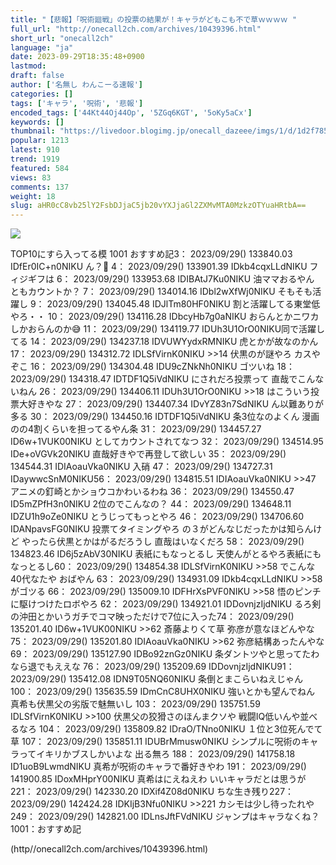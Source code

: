 ```yaml
---
title: "【悲報】「呪術廻戦」の投票の結果が！キャラがどもこも不で草ｗｗｗｗ "
full_url: "http://onecall2ch.com/archives/10439396.html"
short_url: "onecall2ch"
language: "ja"
date: 2023-09-29T18:35:48+0900
lastmod: 
draft: false
author: ['名無し わんこーる速報']
categories: []
tags: ['キャラ', '呪術', '悲報']
encoded_tags: ['44Kt44Oj44Op', '5ZGq6KGT', '5oKy5aCx']
keywords: []
thumbnail: "https://livedoor.blogimg.jp/onecall_dazeee/imgs/1/d/1d2f785f.jpg"
popular: 1213
latest: 910
trend: 1919
featured: 584
views: 83
comments: 137
weight: 18
slug: aHR0cC8vb25lY2FsbDJjaC5jb20vYXJjaGl2ZXMvMTA0MzkzOTYuaHRtbA==
---
```


![](https://livedoor.blogimg.jp/onecall_dazeee/imgs/1/d/1d2f785f.jpg)

TOP10にすら入ってる模 1001 おすすめ記3： 2023/09/29() 133840.03 IDfEr0IC+n0NIKU ん？🤔 4： 2023/09/29() 133901.39 IDkb4cqxLLdNIKU フィジギフは 6： 2023/09/29() 133953.68 IDIBAtJ7Ku0NIKU 油ママおるやん ともカウントか？ 7： 2023/09/29() 134014.16 IDbl2wXfWj0NIKU そもそも活躍し 9： 2023/09/29() 134045.48 IDJlTm80HF0NIKU 割と活躍してる東堂低やろ・・ 10： 2023/09/29() 134116.28 IDbcyHb7g0aNIKU おらんとかニワカしかおらんのか😅 11： 2023/09/29() 134119.77 IDUh3U1OrO0NIKU同で活躍してる 14： 2023/09/29() 134237.18 IDVUWYydxRMNIKU 虎とかが故なのかん 17： 2023/09/29() 134312.72 IDLSfVirnK0NIKU >>14 伏黒のが謎やろ カスやぞこ 16： 2023/09/29() 134304.48 IDU9cZNkNh0NIKU ゴツいね 18： 2023/09/29() 134318.47 IDTDF1Q5iVdNIKU にされだろ投票って 直哉でこんないねん 26： 2023/09/29() 134406.11 IDUh3U1OrO0NIKU >>18 はこういう投票大好きやな 27： 2023/09/29() 134407.34 IDvYZ83n7SdNIKU ん以難ありが多る 30： 2023/09/29() 134450.16 IDTDF1Q5iVdNIKU 条3位なのよくん 漫画のの4割くらいを担ってるやん条 31： 2023/09/29() 134457.27 ID6w+1VUK00NIKU としてカウントされてなつ 32： 2023/09/29() 134514.95 IDe+oVGVk20NIKU 直哉好きやで再登して欲しい 35： 2023/09/29() 134544.31 IDIAoauVka0NIKU 入硝 47： 2023/09/29() 134727.31 IDaywwcSnM0NIKU56： 2023/09/29() 134815.51 IDIAoauVka0NIKU >>47 アニメの釘崎とかショウコかわいるわね 36： 2023/09/29() 134550.47 ID5mZPfH3n0NIKU 2位のでこんなの？ 44： 2023/09/29() 134648.11 IDZU1h9oZe0NIKU とうじってもっとやろ 46： 2023/09/29() 134706.60 IDANpavsFG0NIKU 投票てタイミングやろ の３がどんなじだったかは知らんけど やったら伏黒とかはがるだろうし 直哉はいなくだろ 58： 2023/09/29() 134823.46 ID6j5zAbV30NIKU 表紙にもなっとるし 天使んがとるやろ表紙にもなっとるし60： 2023/09/29() 134854.38 IDLSfVirnK0NIKU >>58 でこんな40代なたや おばやん 63： 2023/09/29() 134931.09 IDkb4cqxLLdNIKU >>58 がゴツる 66： 2023/09/29() 135009.10 IDFHrXsPVF0NIKU >>58 悟のピンチに駆けつけたロボやろ 62： 2023/09/29() 134921.01 IDDovnjzIjdNIKU るろ剣の沖田とかいうガチでコマ映っただけで7位に入った74： 2023/09/29() 135201.40 ID6w+1VUK00NIKU >>62 斎藤よりくて草 弥彦が意なほどんやな 75： 2023/09/29() 135201.80 IDIAoauVka0NIKU >>62 弥彦結構あったんやな 69： 2023/09/29() 135127.90 IDBo92znGz0NIKU 条ダントツやと思ってたわ なら退でもええな 76： 2023/09/29() 135209.69 IDDovnjzIjdNIKU91： 2023/09/29() 135412.08 IDN9T05NQ60NIKU 条倒とまこらいねえじゃん 100： 2023/09/29() 135635.59 IDmCnC8UHX0NIKU 強いとかも望んでねん 真希も伏黒父の劣版で魅無いし 103： 2023/09/29() 135751.59 IDLSfVirnK0NIKU >>100 伏黒父の狡猾さのほんまクソや 戦闘IQ低いんや並べるなろ 104： 2023/09/29() 135809.82 IDraO/TNno0NIKU １位と3位死んでて草 107： 2023/09/29() 135851.11 IDUBrMmusw0NIKU シンプルに呪術のキャラってイキリかブスしかいよな 出る無ろ 188： 2023/09/29() 141758.18 ID1uoB9LwmdNIKU 真希が呪術のキャラで番好きやわ 191： 2023/09/29() 141900.85 IDoxMHprY00NIKU 真希はにえねえわ いいキャラだとは思うが 221： 2023/09/29() 142330.20 IDXif4Z08d0NIKU ちな生き残り227： 2023/09/29() 142424.28 IDKIjB3Nfu0NIKU >>221 カシモは少し待ったれや 249： 2023/09/29() 142821.00 IDLnsJftFVdNIKU ジャンプはキャラなくね？ 1001：おすすめ記

(http//onecall2ch.com/archives/10439396.html)
